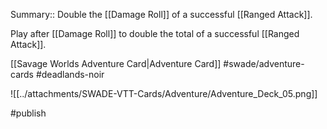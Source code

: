 Summary:: Double the [[Damage Roll]] of a successful [[Ranged Attack]].

Play after [[Damage Roll]] to double the total of a successful [[Ranged Attack]].

[[Savage Worlds Adventure Card|Adventure Card]] #swade/adventure-cards #deadlands-noir 

![[../attachments/SWADE-VTT-Cards/Adventure/Adventure_Deck_05.png]]

#publish 
